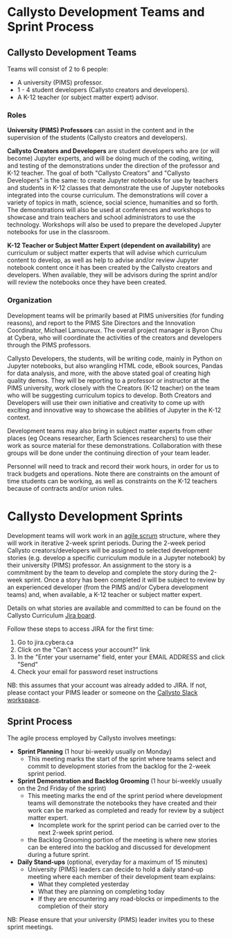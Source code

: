 # Callysto Development Teams and Sprint Process

## Callysto Development Teams

Teams will consist of 2 to 6 people:
* A university (PIMS) professor.
* 1 - 4 student developers (Callysto creators and developers).
* A K-12 teacher (or subject matter expert) advisor.

### Roles
**University (PIMS) Professors** can assist in the content and in the supervision of the students (Callysto creators and developers).

**Callysto Creators and Developers** are student developers who are (or will become) Jupyter experts, and will be doing much of the coding, writing, and testing of the demonstrations under the direction of the professor and K-12 teacher. The goal of both "Callysto Creators" and "Callysto Developers" is the same: to create Jupyter notebooks for use by teachers and students in K-12 classes that demonstrate the use of Jupyter notebooks integrated into the course curriculum. The demonstrations will cover a variety of topics in math, science, social science, humanities and so forth. The demonstrations will also be used at conferences and workshops to showcase and train teachers and school administrators to use the technology. Workshops will also be used to prepare the developed Jupyter notebooks for use in the classroom.

**K-12 Teacher or Subject Matter Expert (dependent on availability)** are curriculum or subject matter experts that will advise which curriculum content to develop, as well as help to advise and/or review Jupyter notebook content once it has been created by the Callysto creators and developers. When available, they will be advisors during the sprint and/or will review the notebooks once they have been created.

### Organization
Development teams will be primarily based at PIMS universities (for funding reasons), and report to the PIMS Site Directors and the Innovation Coordinator, Michael Lamoureux. The overall project manager is Byron Chu at Cybera, who will coordinate the activities of the creators and developers through the PIMS professors.

Callysto Developers, the students,  will be writing code, mainly in Python on Jupyter notebooks, but also wrangling HTML code, eBook sources, Pandas for data analysis, and more, with the above stated goal of creating high quality demos. They will be  reporting to a professor or instructor at the PIMS university, work closely with the Creators (K-12 teacher) on the team who will be suggesting curriculum topics to develop. Both Creators and Developers will use their own initiative and creativity to come up with exciting and innovative way to showcase the abilities of Jupyter in the K-12 context.

Development teams may also bring in subject matter experts from other places (eg Oceans researcher, Earth Sciences researchers) to use their work as source material for these demonstrations. Collaboration with these groups will be done under the continuing direction of your team leader.

Personnel will need to track and record their work hours, in order for us to track budgets and operations. Note there are constraints on the amount of time students can be working, as well as constraints on the K-12 teachers because of contracts and/or union rules.

# Callysto Development Sprints

Development teams will work work in an [agile scrum](https://en.wikipedia.org/wiki/Scrum_\(software_development\)) structure, where they will work in iterative 2-week sprint periods. During the 2-week period Callysto creators/developers will be assigned to selected development stories (e.g. develop a specific curriculum module in a Jupyter notebook) by their university (PIMS) professor. An assignment to the story is a commitment by the team to develop and complete the story during the 2-week sprint. Once a story has been completed it will be subject to review by an experienced developer (from the PIMS and/or Cybera development teams) and, when available, a K-12 teacher or subject matter expert.


Details on what stories are available and committed to can be found on the Callysto Curriculum [Jira board](https://jira.cybera.ca/).

Follow these steps to access JIRA for the first time:  
1. Go to jira.cybera.ca  
2. Click on the "Can't access your account?" link  
3. In the "Enter your username" field, enter your EMAIL ADDRESS and click "Send"  
4. Check your email for password reset instructions

NB: this assumes that your account was already added to JIRA. If not, please contact your PIMS leader or someone on the [Callysto Slack workspace](https://callysto.slack.com).

## Sprint Process

The agile process employed by Callysto involves meetings:
* **Sprint Planning** (1 hour bi-weekly usually on Monday)
  * This meeting marks the start of the sprint where teams select and commit to development stories from the backlog for the 2-week sprint period.
* **Sprint Demonstration and Backlog Grooming** (1 hour bi-weekly usually on the 2nd Friday of the sprint)
  * This meeting marks the end of the sprint period where development teams will demonstrate the notebooks they have created and their work can be marked as completed and ready for review by a subject matter expert.
    * Incomplete work for the sprint period can be carried over to the next 2-week sprint period.
  * the Backlog Grooming portion of the meeting is where new stories can be entered into the backlog and discussed for development during a future sprint.
* **Daily Stand-ups** (optional, everyday for a maximum of 15 minutes)
  * University (PIMS) leaders can decide to hold a daily stand-up meeting where each member of their development team explains:
    * What they completed yesterday
    * What they are planning on completing today
    * If they are encountering any road-blocks or impediments to the completion of their story

NB: Please ensure that your university (PIMS) leader invites you to these sprint meetings.
